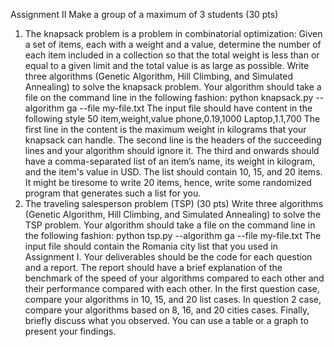 Assignment II
Make a group of a maximum of 3 students (30 pts)
1. The knapsack problem is a problem in combinatorial optimization: Given a set of items,
each with a weight and a value, determine the number of each item included in a
collection so that the total weight is less than or equal to a given limit and the total value
is as large as possible.
Write three algorithms (Genetic Algorithm, Hill Climbing, and Simulated Annealing) to
solve the knapsack problem. Your algorithm should take a file on the command line in
the following fashion:
python knapsack.py --algorithm ga --file my-file.txt
The input file should have content in the following style
50
item,weight,value
phone,0.19,1000
Laptop,1.1,700
The first line in the content is the maximum weight in kilograms that your knapsack can
handle. The second line is the headers of the succeeding lines and your algorithm
should ignore it. The third and onwards should have a comma-separated list of an item’s
name, its weight in kilogram, and the item's value in USD. The list should contain 10, 15,
and 20 items. It might be tiresome to write 20 items, hence, write some randomized
program that generates such a list for you.
2. The traveling salesperson problem (TSP) (30 pts)
Write three algorithms (Genetic Algorithm, Hill Climbing, and Simulated Annealing) to
solve the TSP problem. Your algorithm should take a file on the command line in the
following fashion:
python tsp.py --algorithm ga --file my-file.txt
The input file should contain the Romania city list that you used in Assignment I.
Your deliverables should be the code for each question and a report. The report should have a
brief explanation of the benchmark of the speed of your algorithms compared to each other and
their performance compared with each other. In the first question case, compare your algorithms
in 10, 15, and 20 list cases. In question 2 case, compare your algorithms based on 8, 16, and
20 cities cases. Finally, briefly discuss what you observed. You can use a table or a graph to
present your findings.
